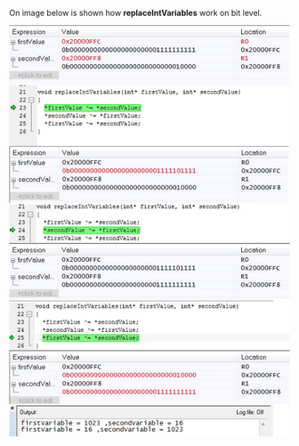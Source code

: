 On image below is shown how **replaceIntVariables** work on bit level.

![alt tag](https://github.com/Igor-Misic/C_language_Simple_examples/blob/master/images/replaceIntVariables.jpg)
